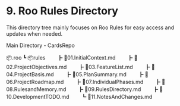# 9. Roo Rules Directory

This directory tree mainly focuses on Roo Rules for easy access and updates when needed.

Main Directory - CardsRepo 

📦.roo
┗ 📦rules
　　┣ 📜01.InitialContext.md
　　┣ 📜02.ProjectObjectives.md
　　┣ 📜03.FeatureList.md
　　┣ 📜04.ProjectBasis.md
　　┣ 📜05.PlanSummary.md
　　┣ 📜06.ProjectRoadmap.md
　　┣ 📜07.IndividualPhases.md
　　┣ 📜08.RulesandMemory.md
　　┣ 📜09.RulesDirectory.md
　　┣ 📜10.DevelopmentTODO.md
　　┗ 📜11.NotesAndChanges.md